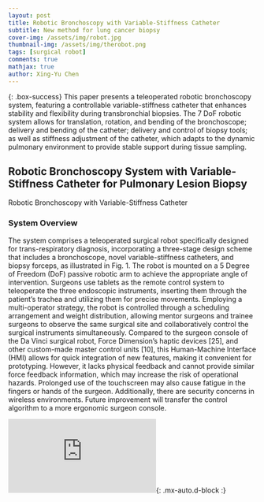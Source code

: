 ```yaml
---
layout: post
title: Robotic Bronchoscopy with Variable-Stiffness Catheter 
subtitle: New method for lung cancer biopsy
cover-img: /assets/img/robot.jpg
thumbnail-img: /assets/img/therobot.png
tags: [surgical robot]
comments: true
mathjax: true
author: Xing-Yu Chen 
---
```


{: .box-success} 
This paper presents a teleoperated robotic bronchoscopy system, featuring a controllable variable-stiffness catheter that enhances stability and flexibility during transbronchial biopsies. The 7 DoF robotic system allows for translation, rotation, and bending of the bronchoscope; delivery and bending of the catheter; delivery and control of biopsy tools; as well as stiffness adjustment of the catheter, which adapts to the dynamic pulmonary environment to provide stable support during tissue sampling. 

## Robotic Bronchoscopy System with Variable-Stiffness Catheter for Pulmonary Lesion Biopsy



Robotic Bronchoscopy with Variable-Stiffness Catheter 

### System Overview

The system comprises a teleoperated surgical robot specifically designed for trans-respiratory diagnosis, incorporating a
three-stage design scheme that includes a bronchoscope, novel variable-stiffness catheters, and biopsy forceps, as illustrated
in Fig. 1. The robot is mounted on a 5 Degree of Freedom (DoF) passive robotic arm to achieve the appropriate angle of
intervention. Surgeons use tablets as the remote control system to teleoperate the three endoscopic instruments, inserting them
through the patient’s trachea and utilizing them for precise movements. Employing a multi-operator strategy, the robot
is controlled through a scheduling arrangement and weight distribution, allowing mentor surgeons and trainee surgeons to
observe the same surgical site and collaboratively control the surgical instruments simultaneously. Compared to the surgeon
console of the Da Vinci surgical robot, Force Dimension’s haptic devices [25], and other custom-made master control
units [10], this Human-Machine Interface (HMI) allows for quick integration of new features, making it convenient for
prototyping. However, it lacks physical feedback and cannot provide similar force feedback information, which may increase
the risk of operational hazards. Prolonged use of the touchscreen may also cause fatigue in the fingers or hands
of the surgeon. Additionally, there are security concerns in wireless environments. Future improvement will transfer the
control algorithm to a more ergonomic surgeon console.

![Crepe](https://chen-xing-yu.github.io/assets/img/therobot2.pdf){: .mx-auto.d-block :}




